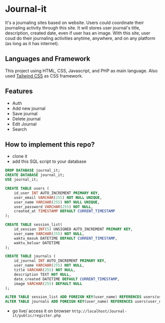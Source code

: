 # Journal-it

It's a journaling sites based on website. Users could coordinate their journaling activity through this site. It will stores user journal's title, description, created date, even if user has an image. 
With this site, user coud do their journaling activities anytime, anywhere, and on any platform (as long as it has internet). 

## Languages and Framework

This project using HTML, CSS, Javascript, and PHP as main language. Also used [Tailwind CSS](https://tailwindcss.com/) as CSS framework.

## Features
- Auth
- Add new journal
- Save journal
- Delete journal
- Edit Journal
- Search

## How to implement this repo?
- clone it
- add this SQL script to your database
```sql
DROP DATABASE journal_it;
CREATE DATABASE journal_it;
USE journal_it;

CREATE TABLE users (
    id_user INT AUTO_INCREMENT PRIMARY KEY,
    user_email VARCHAR(255) NOT NULL UNIQUE,
    user_name VARCHAR(255) NOT NULL UNIQUE,
    user_password VARCHAR(255) NOT NULL,
    created_at TIMESTAMP DEFAULT CURRENT_TIMESTAMP
);

CREATE TABLE session_list(
    id_session INT(5) UNSIGNED AUTO_INCREMENT PRIMARY KEY,
    user_name VARCHAR(255) NOT NULL,
    waktu_masuk DATETIME DEFAULT CURRENT_TIMESTAMP,
    waktu_keluar DATETIME
);

CREATE TABLE journals (
    id_journal INT AUTO_INCREMENT PRIMARY KEY,
    user_name VARCHAR(255) NOT NULL,
    title VARCHAR(255) NOT NULL,
    description TEXT NOT NULL,
    date_created DATETIME DEFAULT CURRENT_TIMESTAMP,
    image VARCHAR(255) DEFAULT NULL
);

ALTER TABLE session_list ADD FOREIGN KEY(user_name) REFERENCES users(user_name);
ALTER TABLE journals ADD FOREIGN KEY(user_name) REFERENCES users(user_name);
```
- go live/ access it on browser `http://localhost/Journal-it/public/register.php`
